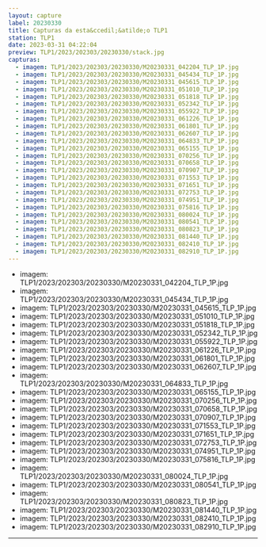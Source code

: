 ```yaml
---
layout: capture
label: 20230330
title: Capturas da esta&ccedil;&atilde;o TLP1
station: TLP1
date: 2023-03-31 04:22:04
preview: TLP1/2023/202303/20230330/stack.jpg
capturas:
  - imagem: TLP1/2023/202303/20230330/M20230331_042204_TLP_1P.jpg
  - imagem: TLP1/2023/202303/20230330/M20230331_045434_TLP_1P.jpg
  - imagem: TLP1/2023/202303/20230330/M20230331_045615_TLP_1P.jpg
  - imagem: TLP1/2023/202303/20230330/M20230331_051010_TLP_1P.jpg
  - imagem: TLP1/2023/202303/20230330/M20230331_051818_TLP_1P.jpg
  - imagem: TLP1/2023/202303/20230330/M20230331_052342_TLP_1P.jpg
  - imagem: TLP1/2023/202303/20230330/M20230331_055922_TLP_1P.jpg
  - imagem: TLP1/2023/202303/20230330/M20230331_061226_TLP_1P.jpg
  - imagem: TLP1/2023/202303/20230330/M20230331_061801_TLP_1P.jpg
  - imagem: TLP1/2023/202303/20230330/M20230331_062607_TLP_1P.jpg
  - imagem: TLP1/2023/202303/20230330/M20230331_064833_TLP_1P.jpg
  - imagem: TLP1/2023/202303/20230330/M20230331_065155_TLP_1P.jpg
  - imagem: TLP1/2023/202303/20230330/M20230331_070256_TLP_1P.jpg
  - imagem: TLP1/2023/202303/20230330/M20230331_070658_TLP_1P.jpg
  - imagem: TLP1/2023/202303/20230330/M20230331_070907_TLP_1P.jpg
  - imagem: TLP1/2023/202303/20230330/M20230331_071553_TLP_1P.jpg
  - imagem: TLP1/2023/202303/20230330/M20230331_071651_TLP_1P.jpg
  - imagem: TLP1/2023/202303/20230330/M20230331_072753_TLP_1P.jpg
  - imagem: TLP1/2023/202303/20230330/M20230331_074951_TLP_1P.jpg
  - imagem: TLP1/2023/202303/20230330/M20230331_075816_TLP_1P.jpg
  - imagem: TLP1/2023/202303/20230330/M20230331_080024_TLP_1P.jpg
  - imagem: TLP1/2023/202303/20230330/M20230331_080541_TLP_1P.jpg
  - imagem: TLP1/2023/202303/20230330/M20230331_080823_TLP_1P.jpg
  - imagem: TLP1/2023/202303/20230330/M20230331_081440_TLP_1P.jpg
  - imagem: TLP1/2023/202303/20230330/M20230331_082410_TLP_1P.jpg
  - imagem: TLP1/2023/202303/20230330/M20230331_082910_TLP_1P.jpg
---
```

  - imagem: TLP1/2023/202303/20230330/M20230331_042204_TLP_1P.jpg
  - imagem: TLP1/2023/202303/20230330/M20230331_045434_TLP_1P.jpg
  - imagem: TLP1/2023/202303/20230330/M20230331_045615_TLP_1P.jpg
  - imagem: TLP1/2023/202303/20230330/M20230331_051010_TLP_1P.jpg
  - imagem: TLP1/2023/202303/20230330/M20230331_051818_TLP_1P.jpg
  - imagem: TLP1/2023/202303/20230330/M20230331_052342_TLP_1P.jpg
  - imagem: TLP1/2023/202303/20230330/M20230331_055922_TLP_1P.jpg
  - imagem: TLP1/2023/202303/20230330/M20230331_061226_TLP_1P.jpg
  - imagem: TLP1/2023/202303/20230330/M20230331_061801_TLP_1P.jpg
  - imagem: TLP1/2023/202303/20230330/M20230331_062607_TLP_1P.jpg
  - imagem: TLP1/2023/202303/20230330/M20230331_064833_TLP_1P.jpg
  - imagem: TLP1/2023/202303/20230330/M20230331_065155_TLP_1P.jpg
  - imagem: TLP1/2023/202303/20230330/M20230331_070256_TLP_1P.jpg
  - imagem: TLP1/2023/202303/20230330/M20230331_070658_TLP_1P.jpg
  - imagem: TLP1/2023/202303/20230330/M20230331_070907_TLP_1P.jpg
  - imagem: TLP1/2023/202303/20230330/M20230331_071553_TLP_1P.jpg
  - imagem: TLP1/2023/202303/20230330/M20230331_071651_TLP_1P.jpg
  - imagem: TLP1/2023/202303/20230330/M20230331_072753_TLP_1P.jpg
  - imagem: TLP1/2023/202303/20230330/M20230331_074951_TLP_1P.jpg
  - imagem: TLP1/2023/202303/20230330/M20230331_075816_TLP_1P.jpg
  - imagem: TLP1/2023/202303/20230330/M20230331_080024_TLP_1P.jpg
  - imagem: TLP1/2023/202303/20230330/M20230331_080541_TLP_1P.jpg
  - imagem: TLP1/2023/202303/20230330/M20230331_080823_TLP_1P.jpg
  - imagem: TLP1/2023/202303/20230330/M20230331_081440_TLP_1P.jpg
  - imagem: TLP1/2023/202303/20230330/M20230331_082410_TLP_1P.jpg
  - imagem: TLP1/2023/202303/20230330/M20230331_082910_TLP_1P.jpg
---
